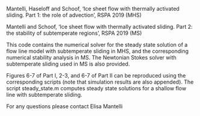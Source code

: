 Mantelli, Haseloff and Schoof, ‘Ice sheet flow with thermally activated sliding. Part 1: the role of advection’, RSPA 2019 (MHS)

Mantelli and Schoof, ‘Ice sheet flow with thermally activated sliding. Part 2: the stability of subtemperate regions’, RSPA 2019 (MS)

This code contains the numerical solver for the steady state solution of a flow line model with subtemperate sliding in MHS, and the corresponding numerical stability analysis in MS. The Newtonian Stokes solver with subtemperate sliding used in MS is also provided.

Figures 6-7 of Part I, 2-3, and 6-7 of Part II can be reproduced using the corresponding scripts (note that simulation results are also appended). The script steady_state.m computes steady state solutions for a shallow flow line with subtemperate sliding. 

For any questions please contact Elisa Mantelli
